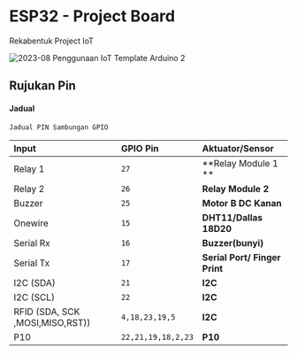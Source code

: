 
# ESP32 - Project Board

Rekabentuk Project IoT

![2023-08 Penggunaan IoT Template Arduino 2](https://github.com/Husainiaza/ESP32--Project-Board/assets/148662620/a832ba80-9417-4f5b-b331-76d945982a0f)


## Rujukan Pin

#### Jadual

```http
Jadual PIN Sambungan GPIO
```

| Input     |  GPIO Pin     | Aktuator/Sensor               |
| :-------- | :-------      | :------------------    |
| Relay 1   |  `27`         | **Relay Module 1 **    |
| Relay 2   |  `26`         | **Relay Module 2**     |
| Buzzer    |  `25`         | **Motor B DC Kanan**   |
| Onewire   |  `15`         | **DHT11/Dallas 18D20** |
| Serial Rx |  `16`         | **Buzzer(bunyi)**      |
| Serial Tx |  `17`         | **Serial Port/ Finger Print** |
| I2C (SDA) |  `21`         | **I2C**         |
| I2C (SCL) |  `22`         | **I2C**         |
| RFID (SDA, SCK ,MOSI,MISO,RST))     |  `4,18,23,19,5`  | **I2C**         |
| P10      |  `22,21,19,18,2,23`  | **P10**         |




